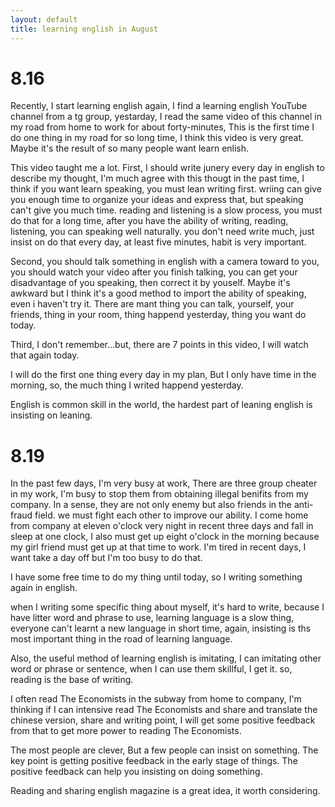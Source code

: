 ```yaml
---
layout: default
title: learning english in August
---
```


# 8.16

Recently, I start learning english again, I find a learning english YouTube channel from a tg group, yestarday, I read the same video of this channel in my road from home to work for about forty-minutes, This is the first time I do one thing in my road for so long time, I think this video is very great. Maybe it's the result of so many people want learn enlish.

This video taught me a lot. First, I should write junery every day in english to describe my thought, I'm much agree with this thougt in the past time, I think if you want learn speaking, you must lean writing first. wriing can give you enough time to organize your ideas and express that, but speaking can't give you much time. reading and listening is a slow process, you must do that for a long time, after you have the ability of writing, reading, listening, you can speaking well naturally. you don't need write much, just insist on do that every day, at least five minutes, habit is very important.

Second, you should talk something in english with a camera toward to you, you should watch your video after you finish talking, you can get your disadvantage of you speaking, then correct it by youself. Maybe it's awkward but I think it's a good method to import the ability of speaking, even i haven't try it. There are mant thing you can talk, yourself, your friends, thing in your room, thing happend yesterday, thing you want do today.

Third, I don't remember...but, there are 7 points in this video, I will watch that again today.

I will do the first one thing every day in my plan, But I only have time in the morning, so, the much thing I writed happend yesterday.

English is common skill in the world, the hardest part of leaning english is insisting on leaning.

# 8.19

In the past few days, I'm very busy at work, There are three group cheater in my work, I'm busy to stop them from obtaining illegal benifits from my company. In a sense, they are not only enemy but also friends in the anti-fraud field. we must fight each other to improve our ability. I come home from company at eleven o'clock very night in recent three days and fall in sleep at one clock, I also must get up eight o'clock in the morning because my girl friend must get up at that time to work. I'm tired in recent days, I want take a day off but I'm too busy to do that.

I have some free time to do my thing until today, so I writing something again in english.

when I writing some specific thing about myself, it's hard to write, because I have litter word and phrase to use,  learning language is a slow thing, everyone can't learnt a new language in short time, again, insisting is ths most important  thing in the road of learning language.

Also, the useful method of learning english is imitating, I can imitating other word or phrase or sentence, when I can use them skillful, I get it. so, reading is the base of writing.

I often read The Economists in the subway from home to company, I'm thinking if I can intensive read The Economists and share and translate the chinese version, share and writing point, I will get some positive feedback from that to get more power to reading The Economists.

The most people are clever, But a few people can insist on something. The key point is getting positive feedback in the early stage of things. The positive feedback can help you insisting on doing something.

Reading and sharing english magazine is a great idea, it worth considering.
